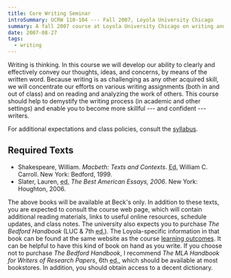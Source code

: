```yaml
---
title: Core Writing Seminar
introSummary: UCRW 110-104 --- Fall 2007, Loyola University Chicago
summary: A fall 2007 course at Loyola University Chicago on writing and composition
date: 2007-08-27
tags:
  - writing
---
```


Writing is thinking. In this course we will develop our ability to clearly and effectively convey our thoughts, ideas, and concerns, by means of the written word. Because writing is as challenging as any other acquired skill, we will concentrate our efforts on various writing assignments (both in and out of class) and on reading and analyzing the work of others. This course should help to demystify the writing process (in academic and other settings) and enable you to become more skillful --- and confident --- writers.

For additional expectations and class policies, consult the [syllabus](./syllabus).

## Required Texts

* Shakespeare, William. <cite>Macbeth: Texts and Contexts</cite>. <abbr title="edited by">Ed.</abbr> William C. Carroll. New York: Bedford, 1999.
* Slater, Lauren, <abbr title="editor">ed.</abbr> <cite>The Best American Essays, 2006</cite>. New York: Houghton, 2006.

The above books will be available at Beck's only. In addition to these texts, you are expected to consult the course web page, which will contain additional reading materials, links to useful online resources, schedule updates, and class notes. The university also expects you to purchase <cite>The Bedford Handbook</cite> (LUC & 7th <abbr title="edition">ed.</abbr>). The Loyola-specific information in that book can be found at the same website as the course [learning outcomes](./syllabus#learning-outcomes). It can be helpful to have this kind of book on hand as you write. If you choose not to purchase <cite>The Bedford Handbook</cite>, I recommend <cite>The MLA Handbook for Writers of Research Papers</cite>, 6th <abbr title="edition">ed.</abbr>, which should be available at most bookstores. In addition, you should obtain access to a decent dictionary.
